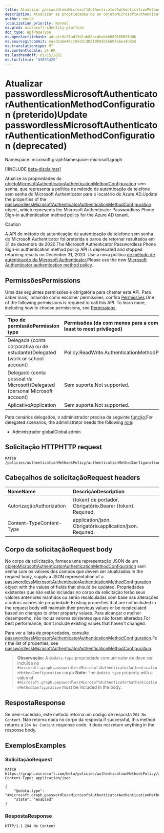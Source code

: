 ```yaml
---
title: Atualizar passwordlessMicrosoftAuthenticatorAuthenticationMethodConfiguration
description: Atualizar as propriedades de um objetoMicrosoftAuthenticatorAuthenticationMethodConfiguration sem senha.
author: mmcla
localization_priority: Normal
ms.prod: microsoft-identity-platform
doc_type: apiPageType
ms.openlocfilehash: adcafc9c37ad13dfab88ccdbabb668016569fd0b
ms.sourcegitcommit: eacd2a6e46c19dd3cd8519592b1668fabe14d85d
ms.translationtype: MT
ms.contentlocale: pt-BR
ms.lasthandoff: 01/15/2021
ms.locfileid: "49873420"
---
```

# <a name="update-passwordlessmicrosoftauthenticatorauthenticationmethodconfiguration-deprecated"></a><span data-ttu-id="ebf38-103">Atualizar passwordlessMicrosoftAuthenticatorAuthenticationMethodConfiguration (preterido)</span><span class="sxs-lookup"><span data-stu-id="ebf38-103">Update passwordlessMicrosoftAuthenticatorAuthenticationMethodConfiguration (deprecated)</span></span>
<span data-ttu-id="ebf38-104">Namespace: microsoft.graph</span><span class="sxs-lookup"><span data-stu-id="ebf38-104">Namespace: microsoft.graph</span></span>

[!INCLUDE [beta-disclaimer](../../includes/beta-disclaimer.md)]

<span data-ttu-id="ebf38-105">Atualize as propriedades do [objetoMicrosoftAuthenticatorAuthenticationMethodConfiguration](../resources/passwordlessmicrosoftauthenticatorauthenticationmethodconfiguration.md) sem senha, que representa a política de método de autenticação de telefone sem senha do Microsoft Authenticator para o locatário do Azure AD.</span><span class="sxs-lookup"><span data-stu-id="ebf38-105">Update the properties of the [passwordlessMicrosoftAuthenticatorAuthenticationMethodConfiguration](../resources/passwordlessmicrosoftauthenticatorauthenticationmethodconfiguration.md) object, which represents the Microsoft Authenticator Passwordless Phone Sign-in authentication method policy for the Azure AD tenant.</span></span>

> [!CAUTION]
> <span data-ttu-id="ebf38-106">A API do método de autenticação de autenticação de telefone sem senha do Microsoft Authenticator foi preterida e parou de retornar resultados em 31 de dezembro de 2020.</span><span class="sxs-lookup"><span data-stu-id="ebf38-106">The Microsoft Authenticator Passwordless Phone Sign-in authentication method policy API is deprecated and stopped returning results on December 31, 2020.</span></span> <span data-ttu-id="ebf38-107">Use a nova política [de método de autenticação do Microsoft Authenticator.](../resources/microsoftAuthenticatorAuthenticationMethodConfiguration.md)</span><span class="sxs-lookup"><span data-stu-id="ebf38-107">Please use the new [Microsoft Authenticator authentication method policy](../resources/microsoftAuthenticatorAuthenticationMethodConfiguration.md).</span></span>

## <a name="permissions"></a><span data-ttu-id="ebf38-108">Permissões</span><span class="sxs-lookup"><span data-stu-id="ebf38-108">Permissions</span></span>
<span data-ttu-id="ebf38-p102">Uma das seguintes permissões é obrigatória para chamar esta API. Para saber mais, incluindo como escolher permissões, confira [Permissões](/graph/permissions-reference).</span><span class="sxs-lookup"><span data-stu-id="ebf38-p102">One of the following permissions is required to call this API. To learn more, including how to choose permissions, see [Permissions](/graph/permissions-reference).</span></span>

|<span data-ttu-id="ebf38-111">Tipo de permissão</span><span class="sxs-lookup"><span data-stu-id="ebf38-111">Permission type</span></span>|<span data-ttu-id="ebf38-112">Permissões (da com menos para a com mais privilégios)</span><span class="sxs-lookup"><span data-stu-id="ebf38-112">Permissions (from least to most privileged)</span></span>|
|:---|:---|
|<span data-ttu-id="ebf38-113">Delegada (conta corporativa ou de estudante)</span><span class="sxs-lookup"><span data-stu-id="ebf38-113">Delegated (work or school account)</span></span>|<span data-ttu-id="ebf38-114">Policy.ReadWrite.AuthenticationMethod</span><span class="sxs-lookup"><span data-stu-id="ebf38-114">Policy.ReadWrite.AuthenticationMethod</span></span>|
|<span data-ttu-id="ebf38-115">Delegado (conta pessoal da Microsoft)</span><span class="sxs-lookup"><span data-stu-id="ebf38-115">Delegated (personal Microsoft account)</span></span>|<span data-ttu-id="ebf38-116">Sem suporte.</span><span class="sxs-lookup"><span data-stu-id="ebf38-116">Not supported.</span></span>|
|<span data-ttu-id="ebf38-117">Aplicativo</span><span class="sxs-lookup"><span data-stu-id="ebf38-117">Application</span></span>|<span data-ttu-id="ebf38-118">Sem suporte.</span><span class="sxs-lookup"><span data-stu-id="ebf38-118">Not supported.</span></span>|

<span data-ttu-id="ebf38-119">Para cenários delegados, o administrador precisa da seguinte [função:](/azure/active-directory/users-groups-roles/directory-assign-admin-roles#available-roles)</span><span class="sxs-lookup"><span data-stu-id="ebf38-119">For delegated scenarios, the administrator needs the following [role](/azure/active-directory/users-groups-roles/directory-assign-admin-roles#available-roles):</span></span>

* <span data-ttu-id="ebf38-120">Administrador global</span><span class="sxs-lookup"><span data-stu-id="ebf38-120">Global admin</span></span>


## <a name="http-request"></a><span data-ttu-id="ebf38-121">Solicitação HTTP</span><span class="sxs-lookup"><span data-stu-id="ebf38-121">HTTP request</span></span>

<!-- {
  "blockType": "ignored"
}
-->
``` http
PATCH /policies/authenticationMethodsPolicy/authenticationMethodConfigurations/passwordlessMicrosoftAuthenticator
```

## <a name="request-headers"></a><span data-ttu-id="ebf38-122">Cabeçalhos de solicitação</span><span class="sxs-lookup"><span data-stu-id="ebf38-122">Request headers</span></span>
|<span data-ttu-id="ebf38-123">Nome</span><span class="sxs-lookup"><span data-stu-id="ebf38-123">Name</span></span>|<span data-ttu-id="ebf38-124">Descrição</span><span class="sxs-lookup"><span data-stu-id="ebf38-124">Description</span></span>|
|:---|:---|
|<span data-ttu-id="ebf38-125">Autorização</span><span class="sxs-lookup"><span data-stu-id="ebf38-125">Authorization</span></span>|<span data-ttu-id="ebf38-p103">{token} de portador. Obrigatório.</span><span class="sxs-lookup"><span data-stu-id="ebf38-p103">Bearer {token}. Required.</span></span>|
|<span data-ttu-id="ebf38-128">Content-Type</span><span class="sxs-lookup"><span data-stu-id="ebf38-128">Content-Type</span></span>|<span data-ttu-id="ebf38-p104">application/json. Obrigatório.</span><span class="sxs-lookup"><span data-stu-id="ebf38-p104">application/json. Required.</span></span>|

## <a name="request-body"></a><span data-ttu-id="ebf38-131">Corpo da solicitação</span><span class="sxs-lookup"><span data-stu-id="ebf38-131">Request body</span></span>
<span data-ttu-id="ebf38-132">No corpo da solicitação, fornece uma representação JSON de um [objetoMicrosoftAuthenticatorAuthenticationMethodConfiguration](../resources/passwordlessmicrosoftauthenticatorauthenticationmethodconfiguration.md) sem senha com os valores dos campos que devem ser atualizados.</span><span class="sxs-lookup"><span data-stu-id="ebf38-132">In the request body, supply a JSON representation of a [passwordlessMicrosoftAuthenticatorAuthenticationMethodConfiguration](../resources/passwordlessmicrosoftauthenticatorauthenticationmethodconfiguration.md) object with the values of fields that should be updated.</span></span> <span data-ttu-id="ebf38-133">Propriedades existentes que não estão incluídas no corpo da solicitação terão seus valores anteriores mantidos ou serão recalculadas com base nas alterações a outros valores de propriedade.</span><span class="sxs-lookup"><span data-stu-id="ebf38-133">Existing properties that are not included in the request body will maintain their previous values or be recalculated based on changes to other property values.</span></span> <span data-ttu-id="ebf38-134">Para alcançar o melhor desempenho, não inclua valores existentes que não foram alterados.</span><span class="sxs-lookup"><span data-stu-id="ebf38-134">For best performance, don't include existing values that haven't changed.</span></span>

<span data-ttu-id="ebf38-135">Para ver a lista de propriedades, consulte [passwordlessMicrosoftAuthenticatorAuthenticationMethodConfiguration](../resources/passwordlessmicrosoftauthenticatorauthenticationmethodconfiguration.md).</span><span class="sxs-lookup"><span data-stu-id="ebf38-135">For the list of properties, see [passwordlessMicrosoftAuthenticatorAuthenticationMethodConfiguration](../resources/passwordlessmicrosoftauthenticatorauthenticationmethodconfiguration.md).</span></span>

><span data-ttu-id="ebf38-136">**Observação:** A `@odata.type` propriedade com um valor de deve ser incluída no `#microsoft.graph.passwordlessMicrosoftAuthenticatorAuthenticationMethodConfiguration` corpo.</span><span class="sxs-lookup"><span data-stu-id="ebf38-136">**Note:** The `@odata.type` property with a value of `#microsoft.graph.passwordlessMicrosoftAuthenticatorAuthenticationMethodConfiguration` must be included in the body.</span></span>


## <a name="response"></a><span data-ttu-id="ebf38-137">Resposta</span><span class="sxs-lookup"><span data-stu-id="ebf38-137">Response</span></span>

<span data-ttu-id="ebf38-p106">Se bem-sucedido, este método retorna um código de resposta `204 No Content`. Não retorna nada no corpo da resposta.</span><span class="sxs-lookup"><span data-stu-id="ebf38-p106">If successful, this method returns a `204 No Content` response code. It does not return anything in the response body.</span></span>

## <a name="examples"></a><span data-ttu-id="ebf38-140">Exemplos</span><span class="sxs-lookup"><span data-stu-id="ebf38-140">Examples</span></span>

### <a name="request"></a><span data-ttu-id="ebf38-141">Solicitação</span><span class="sxs-lookup"><span data-stu-id="ebf38-141">Request</span></span>
<!-- {
  "blockType": "request",
  "name": "update_passwordlessmicrosoftauthenticatorauthenticationmethodconfiguration"
}
-->
``` http
PATCH https://graph.microsoft.com/beta/policies/authenticationMethodsPolicy/authenticationMethodConfigurations/passwordlessMicrosoftAuthenticator
Content-Type: application/json

{
    "@odata.type": "#microsoft.graph.passwordlessMicrosoftAuthenticatorAuthenticationMethodConfiguration",
    "state": "enabled"
}
```


### <a name="response"></a><span data-ttu-id="ebf38-142">Resposta</span><span class="sxs-lookup"><span data-stu-id="ebf38-142">Response</span></span>
<!-- {
  "blockType": "response",
  "truncated": true
}
-->
``` http
HTTP/1.1 204 No Content
```

